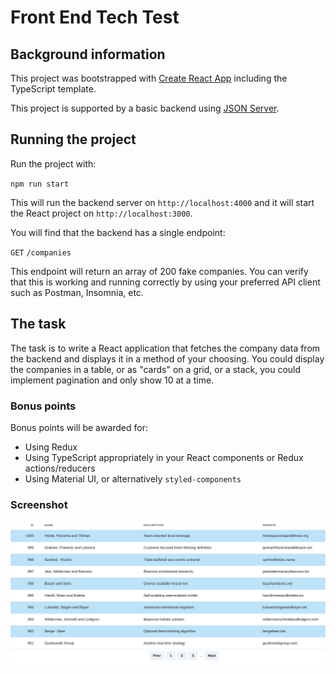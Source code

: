 # Front End Tech Test

## Background information

This project was bootstrapped with [Create React App](https://github.com/facebook/create-react-app) including the TypeScript template.

This project is supported by a basic backend using [JSON Server](https://www.npmjs.com/package/json-server).


## Running the project

Run the project with:

`npm run start`

This will run the backend server on `http://localhost:4000` and it will start the React project on `http://localhost:3000`.

You will find that the backend has a single endpoint:

`GET` `/companies`

This endpoint will return an array of 200 fake companies. You can verify that this is working and running correctly by using your preferred API client such as Postman, Insomnia, etc.

## The task

The task is to write a React application that fetches the company data from the backend and displays it in a method of your choosing. You could display the companies in a table, or as "cards" on a grid, or a stack, you could implement pagination and only show 10 at a time.

### Bonus points

Bonus points will be awarded for:

- Using Redux
- Using TypeScript appropriately in your React components or Redux actions/reducers
- Using Material UI, or alternatively `styled-components`

### Screenshot
![Alt text](image.png)